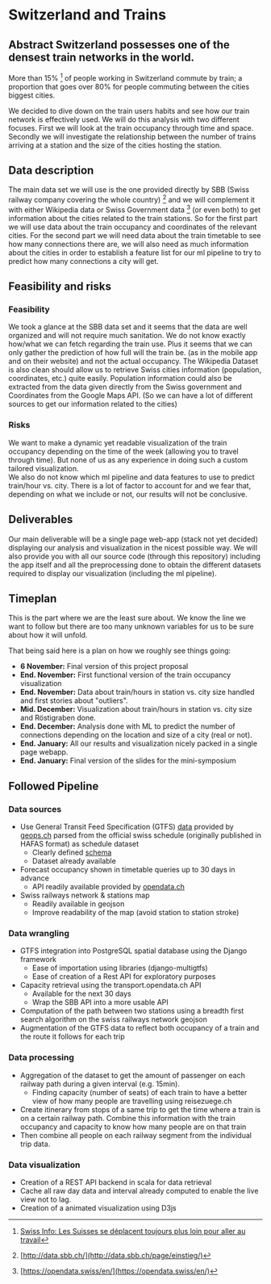 # Switzerland and Trains
## Abstract Switzerland possesses one of the densest train networks in the world.
More than 15% [^1] of people working in Switzerland commute by train; a proportion that goes over 80% for people commuting between the cities biggest cities.

We decided to dive down on the train users habits and see how our train network is effectively used. We will do this analysis with two different focuses. First we will look at the train occupancy through time and space. Secondly we will investigate the relationship between the number of trains arriving at a station and the size of the cities hosting the station.
## Data description
The main data set we will use is the one provided directly by SBB (Swiss railway company covering the whole country) [^2] and we will complement it with either Wikipedia data or Swiss Government data [^3] (or even both) to get information about the cities related to the train stations.
So for the first part we will use data about the train occupancy and coordinates of the relevant cities.
For the second part we will need data about the train timetable to see how many connections there are, we will also need as much information about the cities in order to establish a feature list for our ml pipeline to try to predict how many connections a city will get.
## Feasibility and risks
### Feasibility
We took a glance at the SBB data set and it seems that the data are well organized and will not require much sanitation. We do not know exactly how/what we can fetch regarding the train use. Plus it seems that we can only gather the prediction of how full will the train be. (as in the mobile app and on their website) and not the actual occupancy.
The Wikipedia Dataset is also clean should allow us to retrieve Swiss cities information (population, coordinates, etc.) quite easily. Population information could also be extracted from the data given directly from the Swiss government and Coordinates from the Google Maps API. (So we can have a lot of different sources to get our information related to the cities)

### Risks
We want to make a dynamic yet readable visualization of the train occupancy depending on the time of the week (allowing you to travel through time). But none of us as any experience in doing such a custom tailored visualization.  
We also do not know which ml pipeline and data features to use to predict train/hour vs. city. There is a lot of factor to account for and we fear that, depending on what we include or not, our results will not be conclusive.

## Deliverables
Our main deliverable will be a single page web-app (stack not yet decided) displaying our analysis and visualization in the nicest possible way.
We will also provide you with all our source code (through this repository) including the app itself and all the preprocessing done to obtain the different datasets required to display our visualization (including the ml pipeline).
## Timeplan
This is the part where we are the least sure about. We know the line we want to follow but there are too many unknown variables for us to be sure about how it will unfold.

That being said here is a plan on how we roughly see things going:

* __6 November:__ Final version of this project proposal
* __End. November:__ First functional version of the train occupancy visualization
* __End. November:__ Data about train/hours in station vs. city size handled and first stories about "outliers".
* __Mid. December:__ Visualization about train/hours in station vs. city size and Röstigraben done.
* __End. December:__ Analysis done with ML to predict the number of connections depending on the location and size of a city (real or not).
* __End. January:__ All our results and visualization nicely packed in a single page webapp.
* __End. January:__ Final version of the slides for the mini-symposium

[^1]: [Swiss Info: Les Suisses se déplacent toujours plus loin pour aller au travail](http://www.swissinfo.ch/fre/les-suisses-se-dÃ©placent-toujours-plus-loin-pour-aller-au-travail/41507140)
[^2]: [http://data.sbb.ch/](http://data.sbb.ch/page/einstieg/)
[^3]: [https://opendata.swiss/en/](https://opendata.swiss/en/)

## Followed Pipeline
### Data sources

* Use General Transit Feed Specification (GTFS) [data](http://gtfs.geops.ch/) provided by [geops.ch](geops.ch) parsed from the official swiss schedule (originally published in HAFAS format) as schedule dataset
	* Clearly defined [schema](https://developers.google.com/transit/gtfs/) 
	* Dataset already available
* Forecast occupancy shown in timetable queries up to 30 days in advance
	* API readily available provided by [opendata.ch](https://transport.opendata.ch)
* Swiss railways network & stations map
	* Readily available in geojson
	* Improve readability of the map (avoid station to station stroke)

### Data wrangling
* GTFS integration into PostgreSQL spatial database using the Django framework
	* Ease of importation using libraries (django-multigtfs)
	* Ease of creation of a Rest API for exploratory purposes
* Capacity retrieval using the transport.opendata.ch API
	* Available for the next 30 days
	* Wrap the SBB API into a more usable API
* Computation of the path between two stations using a breadth first search algorithm on the swiss railways network geojson
* Augmentation of the GTFS data to reflect both occupancy of a train and the route it follows for each trip

### Data processing
* Aggregation of the dataset to get the amount of passenger on each railway path during a given interval (e.g. 15min).
	* Finding capacity (number of seats) of each train to have a better view of how many people are travelling using reisezuege.ch
* Create itinerary from stops of a same trip to get the time where a train is on a certain railway path. Combine this information with the train occupancy and capacity to know how many people are on that train
* Then combine all people on each railway segment from the individual trip data.

### Data visualization
* Creation of a REST API backend in scala for data retrieval
* Cache all raw day data and interval already computed to enable the live view not to lag.
* Creation of a animated visualization using D3js





